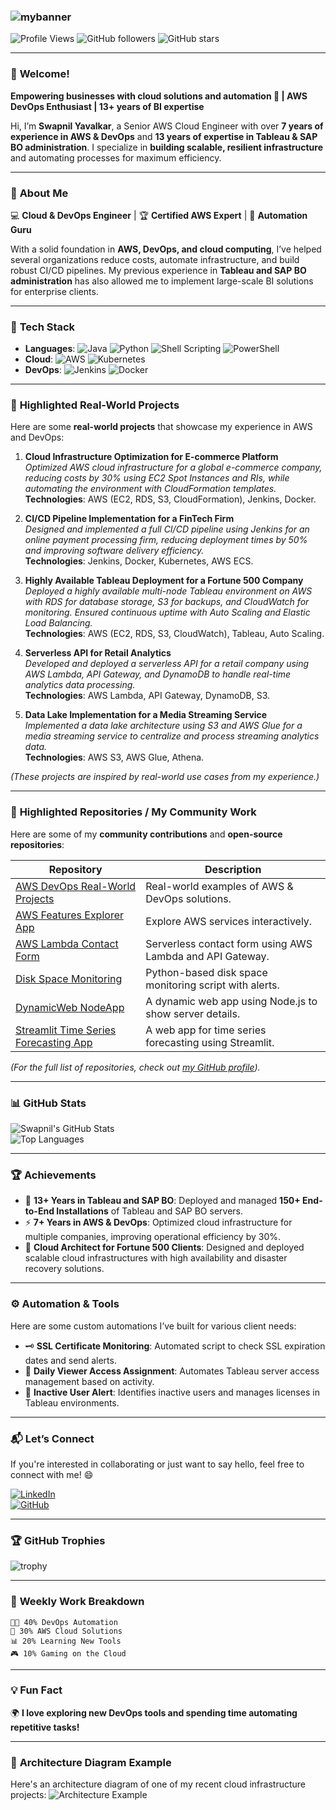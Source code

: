 ### ![mybanner](https://github.com/user-attachments/assets/f39c68e6-56b3-4b05-b860-12cd82df02c6)

![Profile Views](https://komarev.com/ghpvc/?username=swapnilyavalkar&label=Profile%20views&color=0e75b6&style=flat)
![GitHub followers](https://img.shields.io/github/followers/swapnilyavalkar?label=Followers&style=social)
![GitHub stars](https://img.shields.io/github/stars/swapnilyavalkar?label=Stars)

---

### 👋 **Welcome!**

**Empowering businesses with cloud solutions and automation 🚀 | AWS DevOps Enthusiast | 13+ years of BI expertise**

Hi, I’m **Swapnil Yavalkar**, a Senior AWS Cloud Engineer with over **7 years of experience in AWS & DevOps** and **13 years of expertise in Tableau & SAP BO administration**. I specialize in **building scalable, resilient infrastructure** and automating processes for maximum efficiency.

---

### 🌟 **About Me**

💻 **Cloud & DevOps Engineer** | 🏆 **Certified AWS Expert** | 🔧 **Automation Guru**

With a solid foundation in **AWS, DevOps, and cloud computing**, I’ve helped several organizations reduce costs, automate infrastructure, and build robust CI/CD pipelines. My previous experience in **Tableau and SAP BO administration** has also allowed me to implement large-scale BI solutions for enterprise clients.

---

### 💼 **Tech Stack**

- **Languages**: ![Java](https://img.shields.io/badge/Java-%23ED8B00.svg?style=for-the-badge&logo=java&logoColor=white) ![Python](https://img.shields.io/badge/Python-%233776AB.svg?style=for-the-badge&logo=python&logoColor=white) ![Shell Scripting](https://img.shields.io/badge/Shell_Scripting-%2312100E.svg?style=for-the-badge&logo=gnu-bash&logoColor=white) ![PowerShell](https://img.shields.io/badge/PowerShell-%235391FE.svg?style=for-the-badge&logo=powershell&logoColor=white)
- **Cloud**: ![AWS](https://img.shields.io/badge/AWS-%23FF9900.svg?style=for-the-badge&logo=amazon-aws&logoColor=white) ![Kubernetes](https://img.shields.io/badge/Kubernetes-%23326ce5.svg?style=for-the-badge&logo=kubernetes&logoColor=white)
- **DevOps**: ![Jenkins](https://img.shields.io/badge/Jenkins-%23D24939.svg?style=for-the-badge&logo=jenkins&logoColor=white) ![Docker](https://img.shields.io/badge/Docker-%232496ED.svg?style=for-the-badge&logo=docker&logoColor=white)

---

### 🚀 **Highlighted Real-World Projects**

Here are some **real-world projects** that showcase my experience in AWS and DevOps:

1. **Cloud Infrastructure Optimization for E-commerce Platform**  
   *Optimized AWS cloud infrastructure for a global e-commerce company, reducing costs by 30% using EC2 Spot Instances and RIs, while automating the environment with CloudFormation templates.*  
   **Technologies**: AWS (EC2, RDS, S3, CloudFormation), Jenkins, Docker.

2. **CI/CD Pipeline Implementation for a FinTech Firm**  
   *Designed and implemented a full CI/CD pipeline using Jenkins for an online payment processing firm, reducing deployment times by 50% and improving software delivery efficiency.*  
   **Technologies**: Jenkins, Docker, Kubernetes, AWS ECS.

3. **Highly Available Tableau Deployment for a Fortune 500 Company**  
   *Deployed a highly available multi-node Tableau environment on AWS with RDS for database storage, S3 for backups, and CloudWatch for monitoring. Ensured continuous uptime with Auto Scaling and Elastic Load Balancing.*  
   **Technologies**: AWS (EC2, RDS, S3, CloudWatch), Tableau, Auto Scaling.

4. **Serverless API for Retail Analytics**  
   *Developed and deployed a serverless API for a retail company using AWS Lambda, API Gateway, and DynamoDB to handle real-time analytics data processing.*  
   **Technologies**: AWS Lambda, API Gateway, DynamoDB, S3.

5. **Data Lake Implementation for a Media Streaming Service**  
   *Implemented a data lake architecture using S3 and AWS Glue for a media streaming service to centralize and process streaming analytics data.*  
   **Technologies**: AWS S3, AWS Glue, Athena.

*(These projects are inspired by real-world use cases from my experience.)*

---

### 📂 **Highlighted Repositories / My Community Work**

Here are some of my **community contributions** and **open-source repositories**:

| Repository | Description |
|------------|-------------|
| [AWS DevOps Real-World Projects](https://github.com/swapnilyavalkar/aws-devops-realworld-projects) | Real-world examples of AWS & DevOps solutions. |
| [AWS Features Explorer App](https://github.com/swapnilyavalkar/aws-features-explorer-app) | Explore AWS services interactively. |
| [AWS Lambda Contact Form](https://github.com/swapnilyavalkar/aws-lambda-contact-form) | Serverless contact form using AWS Lambda and API Gateway. |
| [Disk Space Monitoring](https://github.com/swapnilyavalkar/disk-space-monitoring) | Python-based disk space monitoring script with alerts. |
| [DynamicWeb NodeApp](https://github.com/swapnilyavalkar/dynamicweb-nodeapp) | A dynamic web app using Node.js to show server details. |
| [Streamlit Time Series Forecasting App](https://github.com/swapnilyavalkar/streamlit-time-series-forecasting-app) | A web app for time series forecasting using Streamlit. |

*(For the full list of repositories, check out [my GitHub profile](https://github.com/swapnilyavalkar?tab=repositories)).*

---

### 📊 **GitHub Stats**

![Swapnil's GitHub Stats](https://github-readme-stats.vercel.app/api?username=swapnilyavalkar&show_icons=true&theme=dark)  
![Top Languages](https://github-readme-stats.vercel.app/api/top-langs/?username=swapnilyavalkar&layout=compact&theme=dark)

---

### 🏆 **Achievements**

- 🏅 **13+ Years in Tableau and SAP BO**: Deployed and managed **150+ End-to-End Installations** of Tableau and SAP BO servers.
- ⚡ **7+ Years in AWS & DevOps**: Optimized cloud infrastructure for multiple companies, improving operational efficiency by 30%.
- 🚀 **Cloud Architect for Fortune 500 Clients**: Designed and deployed scalable cloud infrastructures with high availability and disaster recovery solutions.

---

### ⚙️ **Automation & Tools**

Here are some custom automations I’ve built for various client needs:

- 🗝 **SSL Certificate Monitoring**: Automated script to check SSL expiration dates and send alerts.
- 💾 **Daily Viewer Access Assignment**: Automates Tableau server access management based on activity.
- 🚨 **Inactive User Alert**: Identifies inactive users and manages licenses in Tableau environments.

---

### 📬 **Let’s Connect**

If you're interested in collaborating or just want to say hello, feel free to connect with me! 😄

[![LinkedIn](https://img.shields.io/badge/LinkedIn-%230077B5.svg?style=for-the-badge&logo=linkedin&logoColor=white)](https://www.linkedin.com/in/swapnilyavalkar)  
[![GitHub](https://img.shields.io/badge/GitHub-%2312100E.svg?style=for-the-badge&logo=github&logoColor=white)](https://github.com/swapnilyavalkar)

---

### 🏆 **GitHub Trophies**

![trophy](https://github-profile-trophy.vercel.app/?username=swapnilyavalkar&theme=radical)

---

### 📅 **Weekly Work Breakdown**

```
🧑‍💻 40% DevOps Automation  
🚀 30% AWS Cloud Solutions  
📊 20% Learning New Tools  
🎮 10% Gaming on the Cloud  
```

---

### 💡 **Fun Fact**

🌍 **I love exploring new DevOps tools and spending time automating repetitive tasks!**

---

### 🔗 **Architecture Diagram Example**
Here's an architecture diagram of one of my recent cloud infrastructure projects:
![Architecture Example](https://user-images.githubusercontent.com/22376245/132873551-36d2df41-4af5-44ac-b92f-b73b9b9b5e25.png)